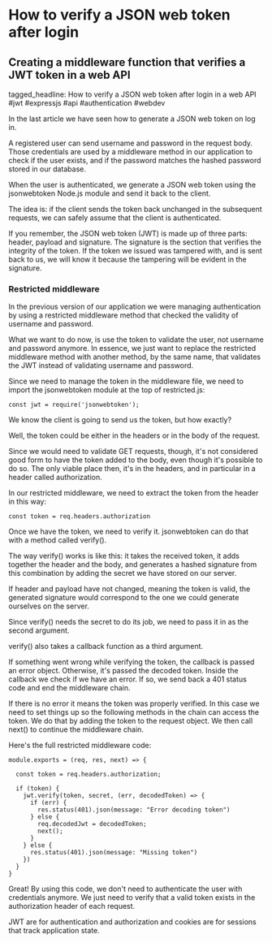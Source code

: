 # How to verify a JSON web token after login
## Creating a middleware function that verifies a JWT token in a web API

tagged_headline: How to verify a JSON web token after login in a web API #jwt #expressjs #api #authentication #webdev


In the last article we have seen how to generate a JSON web token on log in.

A registered user can send username and password in the request body. Those credentials are used by a middleware method in our application to check if the user exists, and if the password matches the hashed password stored in our database.

When the user is authenticated, we generate a JSON web token using the jsonwebtoken Node.js module and send it back to the client.

The idea is: if the client sends the token back unchanged in the subsequent requests, we can safely assume that the client is authenticated. 

If you remember, the JSON web token (JWT) is made up of three parts: header, payload and signature. The signature is the section that verifies the integrity of the token. If the token we issued was tampered with, and is sent back to us, we will know it because the tampering will be evident in the signature.

### Restricted middleware

In the previous version of our application we were managing authentication by using a restricted middleware method that checked the validity of username and password.

What we want to do now, is use the token to validate the user, not username and password anymore. In essence, we just want to replace the restricted middleware method with another method, by the same name, that validates the JWT instead of validating username and password.

Since we need to manage the token in the middleware file, we need to import the jsonwebtoken module at the top of restricted.js:

```
const jwt = require('jsonwebtoken');
```

We know the client is going to send us the token, but how exactly?

Well, the token could be either in the headers or in the body of the request.

Since we would need to validate GET requests, though, it's not considered good form to have the token added to the body, even though it's possible to do so.
The only viable place then, it's in the headers, and in particular in a header called authorization.

In our restricted middleware, we need to extract the token from the header in this way:

```
const token = req.headers.authorization
```

Once we have the token, we need to verify it. jsonwebtoken can do that with a method called verify().

The way verify() works is like this: it takes the received token, it adds together the header and the body, and generates a hashed signature from this combination by adding the secret we have stored on our server.

If header and payload have not changed, meaning the token is valid, the generated signature would correspond to the one we could generate ourselves on the server.

Since verify() needs the secret to do its job, we need to pass it in as the second argument.

verify() also takes a callback function as a third argument.

If something went wrong while verifying the token, the callback is passed an error   object. Otherwise, it's passed the decoded token.
Inside the callback we check if we have an error. If so, we send back a 401 status code and end the middleware chain.
 
If there is no error it means the token was properly verified. In this case we need to set things up so the following methods in the chain can access the token.
We do that by adding the token to the request object. We then call next() to continue the middleware chain.

Here's the full restricted middleware code:

```
module.exports = (req, res, next) => {

  const token = req.headers.authorization;

  if (token) {
    jwt.verify(token, secret, (err, decodedToken) => {
      if (err) {
        res.status(401).json(message: "Error decoding token")
      } else {
        req.decodedJwt = decodedToken;
        next();
      }
    } else {
      res.status(401).json(message: "Missing token")
    })
  }
}

```

Great! By using this code, we don't need to authenticate the user with credentials anymore. We just need to verify that a valid token exists in the authorization header of each request. 





JWT are for authentication and authorization and cookies are for sessions that
track application state.
